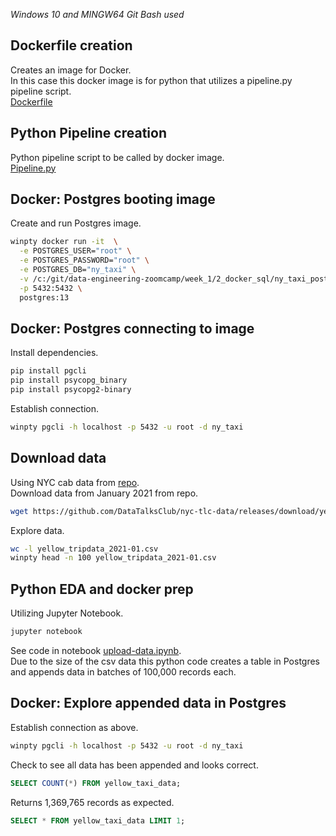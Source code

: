 *Windows 10 and MINGW64 Git Bash used*
## Dockerfile creation

Creates an image for Docker.  
In this case this docker image is for python that utilizes a pipeline.py pipeline script.  
[Dockerfile](https://github.com/TylerJSimpson/data_engineering_zoomcamp/blob/main/week_1/Dockerfile)

## Python Pipeline creation

Python pipeline script to be called by docker image.  
[Pipeline.py](https://github.com/TylerJSimpson/data_engineering_zoomcamp/blob/main/week_1/pipeline.py)

## Docker: Postgres booting image

Create and run Postgres image.

```bash
winpty docker run -it  \
  -e POSTGRES_USER="root" \
  -e POSTGRES_PASSWORD="root" \
  -e POSTGRES_DB="ny_taxi" \
  -v /c:/git/data-engineering-zoomcamp/week_1/2_docker_sql/ny_taxi_postgres_data:/var/lib/postgresql/data \
  -p 5432:5432 \
  postgres:13
```

## Docker: Postgres connecting to image
Install dependencies.  
```bash
pip install pgcli
pip install psycopg_binary
pip install psycopg2-binary
```
Establish connection.  
```bash
winpty pgcli -h localhost -p 5432 -u root -d ny_taxi
```

## Download data
Using NYC cab data from [repo](https://github.com/DataTalksClub/nyc-tlc-data/releases/tag/yellow).  
Download data from January 2021 from repo.  

```bash
wget https://github.com/DataTalksClub/nyc-tlc-data/releases/download/yellow/yellow_tripdata_2021-01.csv.gz
```
Explore data.  
```bash
wc -l yellow_tripdata_2021-01.csv 
winpty head -n 100 yellow_tripdata_2021-01.csv 
```
## Python EDA and docker prep
Utilizing Jupyter Notebook.  
```bash
jupyter notebook
```
See code in notebook [upload-data.ipynb](https://github.com/TylerJSimpson/data_engineering_zoomcamp/blob/main/week_1/upload-data.ipynb).  
Due to the size of the csv data this python code creates a table in Postgres and appends data in batches of 100,000 records each.  

## Docker: Explore appended data in Postgres
Establish connection as above.  
```bash
winpty pgcli -h localhost -p 5432 -u root -d ny_taxi
```
Check to see all data has been appended and looks correct.  
```sql
SELECT COUNT(*) FROM yellow_taxi_data;
```
Returns 1,369,765 records as expected.  
```sql
SELECT * FROM yellow_taxi_data LIMIT 1;
```
